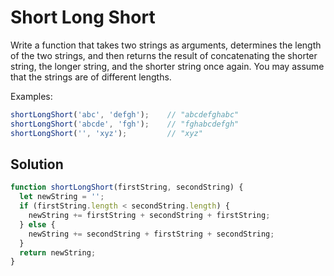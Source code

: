 # Short Long Short
Write a function that takes two strings as arguments, determines the length of the two strings, and then returns the result of concatenating the shorter string, the longer string, and the shorter string once again. You may assume that the strings are of different lengths.

Examples:
```js
shortLongShort('abc', 'defgh');    // "abcdefghabc"
shortLongShort('abcde', 'fgh');    // "fghabcdefgh"
shortLongShort('', 'xyz');         // "xyz"
```


## Solution
```js
function shortLongShort(firstString, secondString) {
  let newString = '';
  if (firstString.length < secondString.length) {
    newString += firstString + secondString + firstString;
  } else {
    newString += secondString + firstString + secondString;
  }
  return newString;
}
```
